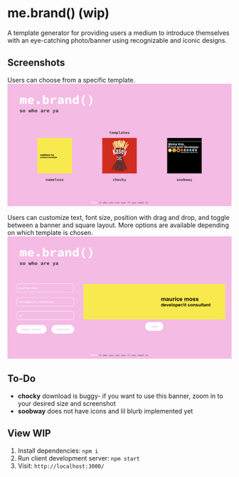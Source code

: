 # me.brand() (wip)

A template generator for providing users a medium to introduce themselves with an eye-catching photo/banner using recognizable and iconic designs.

## Screenshots

Users can choose from a specific template.
![Landing page for me.brand()](https://github.com/kaseyvee/me-brand/blob/main/docs/Home.png?raw=true)

Users can customize text, font size, position with drag and drop, and toggle between a banner and square layout. More options are available depending on which template is chosen.
![Page where user can customize a chosen template](https://github.com/kaseyvee/me-brand/blob/main/docs/Customize.png?raw=true)

## To-Do
- **chocky** download is buggy- if you want to use this banner, zoom in to your desired size and screenshot
- **soobway** does not have icons and lil blurb implemented yet

## View WIP
1. Install dependencies: `npm i`
2. Run client development server: `npm start`
3. Visit: `http://localhost:3000/`